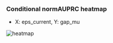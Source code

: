 ### Conditional normAUPRC heatmap

- X: eps_current, Y: gap_mu

![heatmap](/home/elicer/project_0814_2/results/20250818-194426/holdout/conditional_heatmap_eps_current_vs_gap_mu.png)
